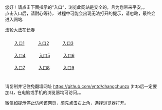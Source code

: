 您好！请点击下面指示的“入口”，浏览此网站是安全的，且为您带来平安。。 <br/>
点击入口后，请耐心等待， 过程中可能会出现无法打开的提示，请忽略，最终会进入网站. </br>

法轮大法在长春<br/>
<div style="padding:10px"><a style="margin:20px" target="_blank" href="https://d1037fknhe7na2.cloudfront.net/2Qpsp?hhvix" id="ccLink1" rel="nofollow">入口1</a> <a target="_blank" style="margin:20px" href="https://d51wk3u6z12zs.cloudfront.net/2Qpsp?woqxhvs" id="ccLink2" rel="nofollow">入口2</a> <a style="margin:20px" target="_blank" href="https://dqp3p6hldzp3l.cloudfront.net/2Qpsp?wuikpo" id="ccLink3" rel="nofollow">入口3</a></div>

<div style="padding:10px" ><a style="margin:20px" target="_blank" href="https://d1037fknhe7na2.cloudfront.net/2Qpsp?hhvix" id="ccLink4" rel="nofollow">入口4</a> <a style="margin:20px" href="https://d51wk3u6z12zs.cloudfront.net/2Qpsp?woqxhvs" target="_blank" id="ccLink5" rel="nofollow">入口5</a> <a style="margin:20px" href="https://dqp3p6hldzp3l.cloudfront.net/2Qpsp?wuikpo" target="_blank" id="ccLink6" rel="nofollow">入口6</a></div>

<div style="padding:10px"><a style="margin:20px" target="_blank" href="https://d1037fknhe7na2.cloudfront.net/2Qpsp?hhvix" id="ccLink7" rel="nofollow">入口7</a> <a style="margin:20px" href="https://d51wk3u6z12zs.cloudfront.net/2Qpsp?woqxhvs" target="_blank" id="ccLink8" rel="nofollow">入口8</a> <a style="margin:20px" target="_blank" href="https://dqp3p6hldzp3l.cloudfront.net/2Qpsp?wuikpo" id="ccLink9" rel="nofollow">入口9</a></div>

<br/>



请复制并记住免翻墙网址 https://github.com/yntd/changchunzx (http后一定要加s)，在电脑或手机的浏览器均可访问。。<br/>

微信如提示停止访问该网页，须先点击右上角，选择浏览器打开。
